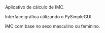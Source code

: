 Aplicativo de cálculo de IMC.

Interface gráfica utilizando o PySimpleGUI.

IMC com base no sexo masculino ou feminino.
